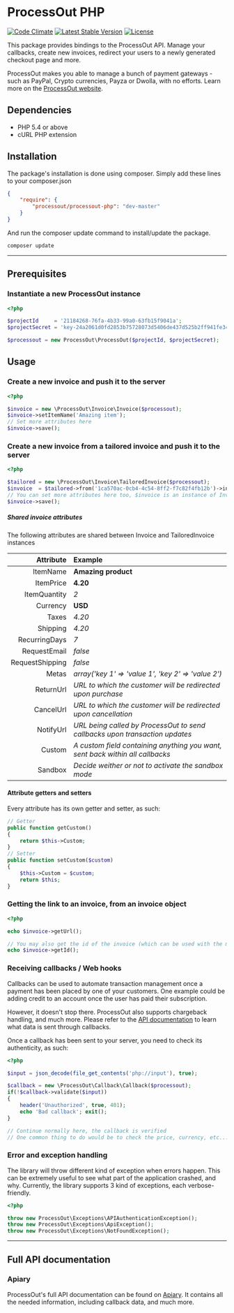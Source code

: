 ProcessOut PHP
==============

[![Code Climate](https://codeclimate.com/github/ProcessOut/processout-php/badges/gpa.svg)](https://codeclimate.com/github/ProcessOut/processout-php)
[![Latest Stable Version](https://poser.pugx.org/processout/processout-php/v/stable)](https://packagist.org/packages/processout/processout-php)
[![License](https://poser.pugx.org/processout/processout-php/license)](https://packagist.org/packages/processout/processout-php)

This package provides bindings to the ProcessOut API. Manage your callbacks, create new invoices,
redirect your users to a newly generated checkout page and more.

ProcessOut makes you able to manage a bunch of payment gateways - such as PayPal, Crypto currencies, Payza or Dwolla, with no efforts. Learn more on the [ProcessOut website](https://www.processout.com).

Dependencies
------------

* PHP 5.4 or above
* cURL PHP extension

Installation
------------

The package's installation is done using composer. Simply add these lines to your composer.json

``` json
{
	"require": {
		"processout/processout-php": "dev-master"
	}
}
```

And run the composer update command to install/update the package.

``` sh
composer update
```

-------------------------

Prerequisites
-------------

### Instantiate a new ProcessOut instance

``` php
<?php

$projectId     = '21184268-76fa-4b33-99a0-63fb15f9041a';
$projectSecret = 'key-24a2061d0fd2853b75728073d5406de437d525b2ff941fe34ca061cb2180d0f8';

$processout = new ProcessOut\ProcessOut($projectId, $projectSecret);
```

Usage
-----

### Create a new invoice and push it to the server

``` php
<?php

$invoice = new \ProcessOut\Invoice\Invoice($processout);
$invoice->setItemName('Amazing item');
// Set more attributes here
$invoice->save();
```

### Create a new invoice from a tailored invoice and push it to the server

``` php
<?php

$tailored = new \ProcessOut\Invoice\TailoredInvoice($processout);
$invoice  = $tailored->from('1ca570ac-0cb4-4c54-8ff2-f7c82f4fb12b')->invoice();
// You can set more attributes here too, $invoice is an instance of Invoice
$invoice->save();
```


##### Shared invoice attributes

The following attributes are shared between Invoice and TailoredInvoice instances

|  Attribute  | Example |
| ------------:|:---------- |
| ItemName | **Amazing product** |
| ItemPrice | **4.20** |
| ItemQuantity | *2* |
| Currency  | **USD** |
| Taxes | *4.20* |
| Shipping  | *4.20* |
| RecurringDays | *7* |
| RequestEmail | *false* |
| RequestShipping | *false* |
| Metas | *array('key 1' => 'value 1', 'key 2' => 'value 2')* |
| ReturnUrl | *URL to which the customer will be redirected upon purchase* |
| CancelUrl | *URL to which the customer will be redirected upon cancellation* |
| NotifyUrl | *URL being called by ProcessOut to send callbacks upon transaction updates* |
| Custom   | *A custom field containing anything you want, sent back within all callbacks* |
| Sandbox  | *Decide weither or not to activate the sandbox mode* |

#### Attribute getters and setters

Every attribute has its own getter and setter, as such:

``` php
// Getter
public function getCustom()
{
    return $this->Custom;
}
// Setter
public function setCustom($custom)
{
    $this->Custom = $custom;
    return $this;
}
```

### Getting the link to an invoice, from an invoice object

``` php
<?php

echo $invoice->getUrl();

// You may also get the id of the invoice (which can be used with the modal)
echo $invoice->getId();
```


### Receiving callbacks / Web hooks

Callbacks can be used to automate transaction management once a payment has been placed by one of your customers. One example could be adding credit to an account once the user has paid their subscription.

However, it doesn't stop there. ProcessOut also supports chargeback handling, and much more. Please refer to the [API documentation](http://docs.processout.apiary.io/#) to learn what data is sent through callbacks.

Once a callback has been sent to your server, you need to check its authenticity, as such:

``` php
<?php

$input = json_decode(file_get_contents('php://input'), true);

$callback = new \ProcessOut\Callback\Callback($processout);
if(!$callback->validate($input))
{
	header('Unauthorized', true, 401);
	echo 'Bad callback'; exit();
}

// Continue normally here, the callback is verified
// One common thing to do would be to check the price, currency, etc...
```

### Error and exception handling

The library will throw different kind of exception when errors happen.
This can be extremely useful to see what part of the application crashed,
and why.
Currently, the library supports 3 kind of exceptions, each verbose-friendly.

``` php
<?php

throw new ProcessOut\Exceptions\APIAuthenticationException();
throw new ProcessOut\Exceptions\ApiException();
throw new ProcessOut\Exceptions\NotFoundException();
```

-------------------------

Full API documentation
----------------------

### Apiary

ProcessOut's full API documentation can be found on [Apiary](http://docs.processout.apiary.io). It contains all the needed information, including callback data, and much more.
